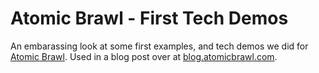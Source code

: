 Atomic Brawl - First Tech Demos
===

An embarassing look at some first examples, and tech demos we did for 
[Atomic Brawl](http://atomicbrawl.com). Used in a blog post over at 
[blog.atomicbrawl.com](http://blog.atomicbrawl.com).